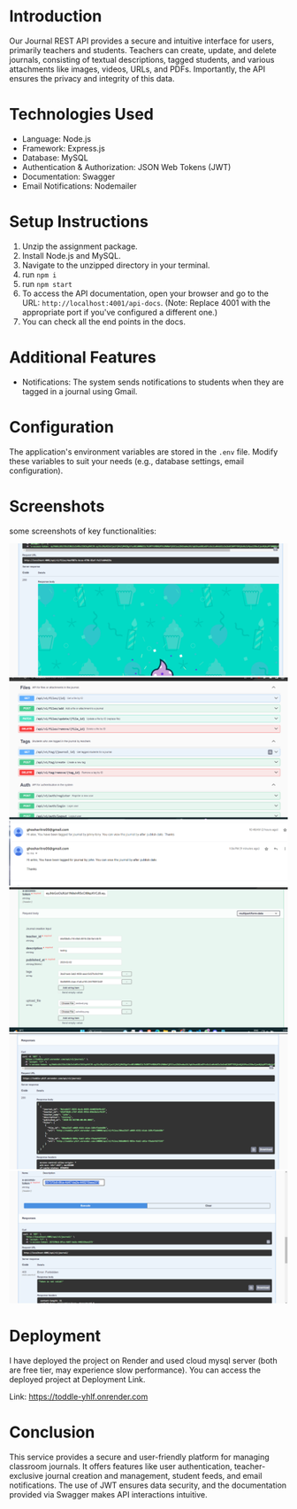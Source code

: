 # Introduction

Our Journal REST API provides a secure and intuitive interface for users, primarily teachers and students. Teachers can create, update, and delete journals, consisting of textual descriptions, tagged students, and various attachments like images, videos, URLs, and PDFs. Importantly, the API ensures the privacy and integrity of this data.

# Technologies Used

- Language: Node.js
- Framework: Express.js
- Database: MySQL
- Authentication & Authorization: JSON Web Tokens (JWT)
- Documentation: Swagger
- Email Notifications: Nodemailer

# Setup Instructions

1. Unzip the assignment package.
2. Install Node.js and MySQL.
3. Navigate to the unzipped directory in your terminal.
4. run `npm i`
5. run `npm start`
6. To access the API documentation, open your browser and go to the URL: `http://localhost:4001/api-docs`. (Note: Replace 4001 with the appropriate port if you've configured a different one.)
7. You can check all the end points in the docs.

# Additional Features

- Notifications:
  The system sends notifications to students when they are tagged in a journal using Gmail.

# Configuration

The application's environment variables are stored in the `.env` file. Modify these variables to suit your needs (e.g., database settings, email configuration).

# Screenshots

some screenshots of key functionalities:

![Screenshot 5](images/toddless5.png)
![Screenshot 6](images/toddless6.png)
![Screenshot 3](images/toddless3.png)
![Screenshot 1](images/toddless1.png)
![Screenshot 2](images/toddless2.png)
![Screenshot 4](images/toddless4.png)


# Deployment

I have deployed the project on Render and used cloud mysql server (both are free tier, may experience slow performance). You can access the deployed project at Deployment Link.

Link: https://toddle-yhlf.onrender.com

# Conclusion

This service provides a secure and user-friendly platform for managing classroom journals. It offers features like user authentication, teacher-exclusive journal creation and management, student feeds, and email notifications. The use of JWT ensures data security, and the documentation provided via Swagger makes API interactions intuitive.

